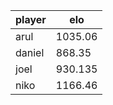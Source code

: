 | player   |      elo |
|----------|----------|
| arul     | 1035.06  |
| daniel   |  868.35  |
| joel     |  930.135 |
| niko     | 1166.46  |
